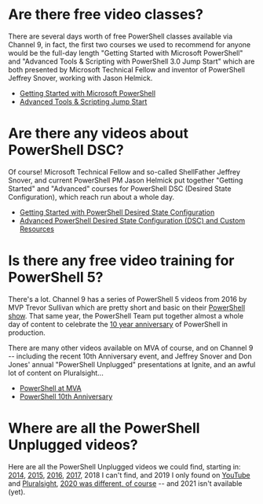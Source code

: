# Are there free video classes?

There are several days worth of free PowerShell classes available via Channel 9, in fact, the first two courses we used to recommend for anyone would be the full-day length "Getting Started with Microsoft PowerShell" and "Advanced Tools & Scripting with PowerShell 3.0 Jump Start" which are both presented by Microsoft Technical Fellow and inventor of PowerShell Jeffrey Snover, working with Jason Helmick.

* [Getting Started with Microsoft PowerShell](https://channel9.msdn.com/Series/Getting-Started-with-Microsoft-PowerShell)
* [Advanced Tools & Scripting Jump Start](https://channel9.msdn.com/Series/Advanced-Tools-and-Scripting-with-PowerShell-3.0-Jump-Start)

# Are there any videos about PowerShell DSC?

Of course! Microsoft Technical Fellow and so-called ShellFather Jeffrey Snover, and current PowerShell PM Jason Helmick put together "Getting Started" and "Advanced" courses for PowerShell DSC (Desired State Configuration), which reach run about a whole day.

* [Getting Started with PowerShell Desired State Configuration](https://channel9.msdn.com/Series/Getting-Started-with-PowerShell-DSC)
* [Advanced PowerShell Desired State Configuration (DSC) and Custom Resources](https://channel9.msdn.com/Series/Advanced-PowerShell-DSC-and-Custom-Resources)

# Is there any free video training for PowerShell 5?

There's a lot. Channel 9 has a series of PowerShell 5 videos from 2016 by MVP Trevor Sullivan which are pretty short and basic on their [PowerShell show](https://channel9.msdn.com/Shows/MsftPowerShell). That same year, the PowerShell Team put together almost a whole day of content to celebrate the [10 year anniversary](https://channel9.msdn.com/events/PowerShell-Team/PowerShell-10-Year-Anniversary) of PowerShell in production.

There are many other videos available on MVA of course, and on Channel 9 -- including the recent 10th Anniversary event, and Jeffrey Snover and Don Jones' annual "PowerShell Unplugged" presentations at Ignite, and an awful lot of content on Pluralsight...

* [PowerShell at MVA](https://mva.microsoft.com/training-topics/powershell)
* [PowerShell 10th Anniversary](https://channel9.msdn.com/Events/PowerShell-Team/PowerShell-10-Year-Anniversary1)

# Where are all the PowerShell Unplugged videos?

Here are all the PowerShell Unplugged videos we could find, starting in: [2014](https://channel9.msdn.com/events/TechEd/2014/DCIM-B318), [2015](https://channel9.msdn.com/events/Ignite/2015/BRK4451), [2016](https://channel9.msdn.com/Events/Ignite/2016/BRK3142), [2017](https://channel9.msdn.com/Events/Ignite/Microsoft-Ignite-Orlando-2017/BRK3128), 2018 I can't find, and 2019 I only found on [YouTube](https://www.youtube.com/watch?v=Vva9GqkkUio) and [Pluralsight](https://www.pluralsight.com/courses/microsoft-ignite-session-79), [2020 was different, of course](https://techcommunity.microsoft.com/t5/video-hub/powershell-unplugged-challenge-edition/m-p/1693685) -- and 2021 isn't available (yet).
